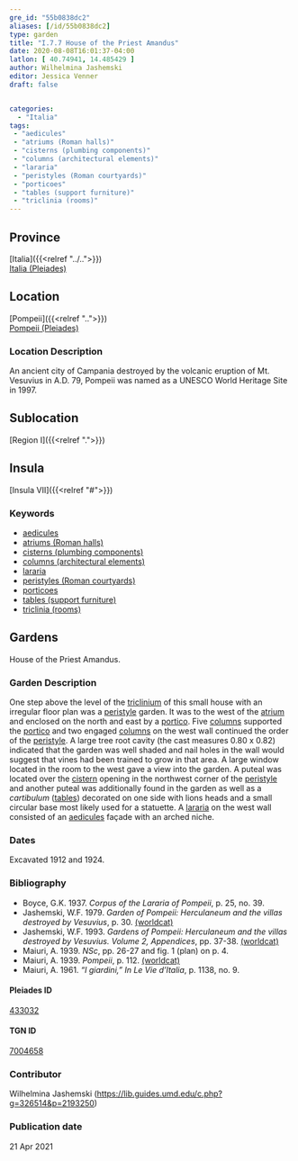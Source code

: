 ```yaml
---
gre_id: "55b0838dc2"
aliases: [/id/55b0838dc2]
type: garden
title: "I.7.7 House of the Priest Amandus"
date: 2020-08-08T16:01:37-04:00
latlon: [ 40.74941, 14.485429 ]
author: Wilhelmina Jashemski
editor: Jessica Venner
draft: false


categories:
  - "Italia"
tags:
 - "aedicules"
 - "atriums (Roman halls)"
 - "cisterns (plumbing components)"
 - "columns (architectural elements)"
 - "lararia"
 - "peristyles (Roman courtyards)"
 - "porticoes"
 - "tables (support furniture)"
 - "triclinia (rooms)"
---
```


## Province
[Italia]({{<relref "../..">}}) \
[Italia (Pleiades)](https://pleiades.stoa.org/places/1052)

## Location
[Pompeii]({{<relref "..">}}) \
[Pompeii (Pleiades)](https://pleiades.stoa.org/places/433032)


### Location Description
An ancient city of Campania destroyed by the volcanic eruption of Mt. Vesuvius in A.D. 79, Pompeii was named as a UNESCO World Heritage Site in 1997.

## Sublocation
[Region I]({{<relref ".">}})
## Insula
[Insula VII]({{<relref "#">}})

### Keywords

- [aedicules](http://vocab.getty.edu/page/aat/300002574)
- [atriums (Roman halls)](http://vocab.getty.edu/page/aat/300004097)
- [cisterns (plumbing components)](http://vocab.getty.edu/page/aat/300052558)
- [columns (architectural elements)](http://vocab.getty.edu/page/aat/300001571)
- [lararia](http://vocab.getty.edu/page/aat/300400600)
- [peristyles (Roman courtyards)](http://vocab.getty.edu/page/aat/300004029)
- [porticoes](http://vocab.getty.edu/page/aat/300004145)
- [tables (support furniture)](http://vocab.getty.edu/page/aat/300039548)
- [triclinia (rooms)](http://vocab.getty.edu/page/aat/300004359)

## Gardens

House of the Priest Amandus.

### Garden Description

One step above the level of the [triclinium](http://vocab.getty.edu/page/aat/300004359) of this small house with an irregular floor plan was a [peristyle](http://vocab.getty.edu/page/aat/300004029) garden. It was to the west of the [atrium](http://vocab.getty.edu/page/aat/300004097) and enclosed on the north and east by a [portico](http://vocab.getty.edu/page/aat/300004145). Five [columns](http://vocab.getty.edu/page/aat/300001571) supported the [portico](http://vocab.getty.edu/page/aat/300004145) and two engaged [columns](http://vocab.getty.edu/page/aat/300001571) on the west wall continued the order of the [peristyle](http://vocab.getty.edu/page/aat/300004029). A large tree root cavity (the cast measures 0.80 x 0.82) indicated that the garden was well shaded and nail holes in the wall would suggest that vines had been trained to grow in that area. A large window located in the room to the west gave a view into the garden. A puteal was located over the [cistern](http://vocab.getty.edu/page/aat/300052558) opening in the northwest corner of the [peristyle](http://vocab.getty.edu/page/aat/300004029) and another puteal was additionally found in the garden as well as a *cartibulum* ([tables](http://vocab.getty.edu/page/aat/300039548)) decorated on one side with lions heads and a small circular base most likely used for a statuette. A [lararia](http://vocab.getty.edu/page/aat/300400600) on the west wall consisted of an [aedicules](http://vocab.getty.edu/page/aat/300002574) façade with an arched niche.

<!--### Maps-->

<!--
OLD WAY (DO NOT USE)
![alt_text](../../images/image_name.ext)
*CAPTION*

NEW WAY ↓↓↓↓
{{< image src="../image_name.ext" alt="ALT_TEXT" title="CAPTION" >}}


### Plans

{{< image src="../../fig-1-region-i.jpg" alt="Fig. 1: Plan of Pompeii with Region I highlighted, plan in Jashemski, Gardens, p.21." title="Fig. 1: Plan of Pompeii with Region I highlighted, plan in Jashemski, Gardens, p.21 (Rights Statement)." >}}

{{< image src="../Region_I_insula_vii.jpg" alt="Fig. 2: Plan of Region I, insula vii, plan in Jashemski, *Gardens*, plan 10, p. 37; *NSc* (1929), pl. 18; Spinazzola, *Scavi nuovi*, vol. 1, after p. 679; Ibid, vol. 2, after p. 1027; entire insula in Eschebach." title="Fig. 2: Plan of Region I, insula vii, plan in Jashemski, *Gardens*, plan 10, p. 37; *NSc* (1929), pl. 18; Spinazzola, *Scavi nuovi*, vol. 1, after p. 679; Ibid, vol. 2, after p. 1027; entire insula in Eschebach (Rights Statement)." >}}

### Images

{{< image src="Fig_38_I.vii.7_13.18.59.jpg" alt="Fig. 3: I.vii. 13.18.59, S.A. Jashemski." title="Fig. 3: I.vii. 13.18.59, S.A. Jashemski (Rights Statement)." >}}

{{< image src="Fig_39_I.vii.7_22.12.68.jpg" alt="Fig. 4: I.vii. 22.12.68, S.A. Jashemski." title="Fig. 4: I.vii. 22.12.68, S.A. Jashemski (Rights Statement)." >}}

{{< image src="Fig_40_I.vii.7_22.22.68.jpg" alt="Fig. 5: I.vii. 22.22.68, S.A. Jashemski." title="Fig. 5: I.vii. 22.22.68, S.A. Jashemski (Rights Statement)." >}}-->

### Dates
Excavated 1912 and 1924.

### Bibliography

* Boyce, G.K. 1937. *Corpus of the Lararia of Pompeii*, p. 25, no. 39.  
* Jashemski, W.F. 1979. *Garden of Pompeii: Herculaneum and the villas destroyed by Vesuvius*, p. 30. [(worldcat)](https://www.worldcat.org/title/gardens-of-pompeii-1/oclc/312003872&referer=brief_results)  
* Jashemski, W.F. 1993. *Gardens of Pompeii: Herculaneum and the villas destroyed by Vesuvius. Volume 2, Appendices*, pp. 37-38. [(worldcat)](https://www.worldcat.org/title/gardens-of-pompeii-herculaneum-and-the-villas-destroyed-by-vesuvius-volume-2-appendices/oclc/222353569)  
* Maiuri, A. 1939. *NSc*, pp. 26-27 and fig. 1 (plan) on p. 4.  
* Maiuri, A. 1939. *Pompeii*, p. 112. [(worldcat)](http://www.worldcat.org/oclc/470375462)   
* Maiuri, A. 1961. *“I giardini,” In Le Vie d’Italia*, p. 1138, no. 9.  

<!--#### Periodo ID-->

<!-- [PERIODO_ID](https://pleiades.stoa.org/places/PLEIADES_ID) -->

#### Pleiades ID

[433032](https://pleiades.stoa.org/places/433032)

#### TGN ID

[7004658](http://vocab.getty.edu/page/tgn/7004658)

### Contributor

Wilhelmina Jashemski (https://lib.guides.umd.edu/c.php?g=326514&p=2193250)

### Publication date


21 Apr 2021

<!--### Related articles-->

<!-- Links to other related articles. Leave blank for now -->
